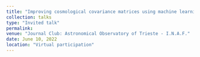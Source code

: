 ```yaml
---
title: "Improving cosmological covariance matrices using machine learning"
collection: talks
type: "Invited talk"
permalink: 
venue: "Journal Club: Astronomical Observatory of Trieste - I.N.A.F."
date: June 10, 2022
location: "Virtual participation"
---
```

